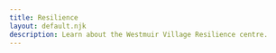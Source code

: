 ```yaml
---
title: Resilience
layout: default.njk
description: Learn about the Westmuir Village Resilience centre.
---
```

